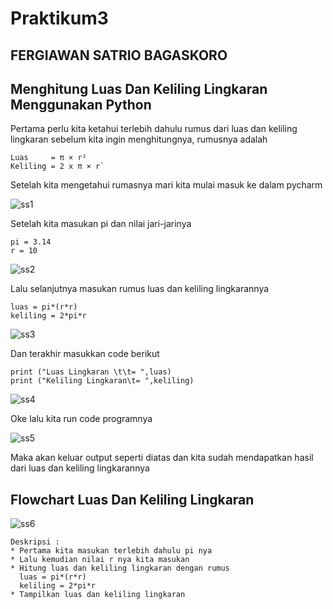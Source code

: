 ﻿# Praktikum3
## FERGIAWAN SATRIO BAGASKORO
## Menghitung Luas Dan Keliling Lingkaran Menggunakan Python
Pertama perlu kita ketahui terlebih dahulu rumus dari luas dan keliling lingkaran sebelum kita ingin menghitungnya, rumusnya adalah

```
Luas     = π × r²
Keliling = 2 x π × r`
```

Setelah kita mengetahui rumasnya mari kita mulai masuk ke dalam pycharm

![ss1](https://user-images.githubusercontent.com/115530180/198537380-9b5f093e-87f4-4763-85b9-9f77ca7041a4.png)


Setelah kita masukan pi dan nilai jari-jarinya

``` 
pi = 3.14
r = 10
```

![ss2](https://user-images.githubusercontent.com/115530180/198751324-291f1d4f-f651-4272-b5d2-403f84d8a2ec.png)


Lalu selanjutnya masukan rumus luas dan keliling lingkarannya

```
luas = pi*(r*r)
keliling = 2*pi*r
```

![ss3](https://user-images.githubusercontent.com/115530180/198751346-0bde2f0e-ccbd-4fda-a12f-4b30b7cd1a93.png)


Dan terakhir masukkan code berikut

```
print ("Luas Lingkaran \t\t= ",luas)
print ("Keliling Lingkaran\t= ",keliling)
```

![ss4](https://user-images.githubusercontent.com/115530180/198751378-c3ee3c2d-c11b-4d33-87de-56c0ba2becf3.png)


Oke lalu kita run code programnya

![ss5](https://user-images.githubusercontent.com/115530180/198751911-d1201a1f-d009-49b5-ac70-11a0f6b61da0.png)

Maka akan keluar output seperti diatas dan kita sudah mendapatkan hasil dari luas dan keliling lingkarannya

## Flowchart Luas Dan Keliling Lingkaran

![ss6](https://user-images.githubusercontent.com/115530180/198752704-01cf9b2b-9347-4e70-a2fb-bf20db6ffb79.jpg)


```
Deskripsi :
* Pertama kita masukan terlebih dahulu pi nya
* Lalu kemudian nilai r nya kita masukan
* Hitung luas dan keliling lingkaran dengan rumus 
  luas = pi*(r*r)
  keliling = 2*pi*r
* Tampilkan luas dan keliling lingkaran
```
